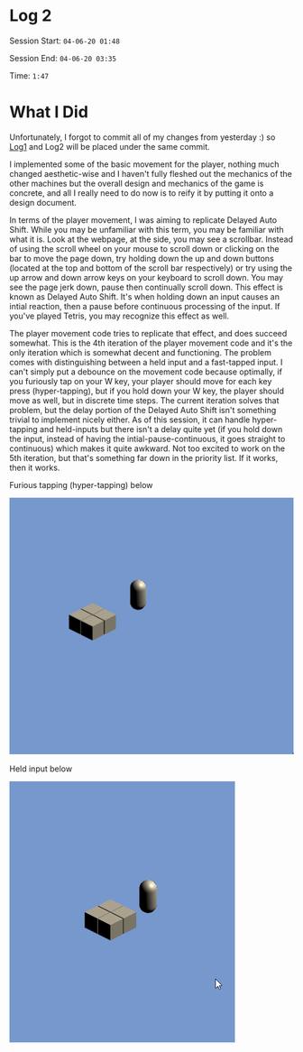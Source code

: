 # Log 2


Session Start: `04-06-20 01:48`


Session End: `04-06-20 03:35`


Time: `1:47`

# What I Did
Unfortunately, I forgot to commit all of my changes from yesterday :) so [Log1](../Capstone_Logs/Log1.md) and Log2 will be placed under the same commit.

I implemented some of the basic movement for the player, nothing much changed aesthetic-wise and I haven't fully fleshed out the mechanics of the other machines but the overall design and mechanics of the game is concrete, and all I really need to do now is to reify it by putting it onto a design document.

In terms of the player movement, I was aiming to replicate Delayed Auto Shift. While you may be unfamiliar with this term, you may be familiar with what it is. Look at the webpage, at the side, you may see a scrollbar. Instead of using the scroll wheel on your mouse to scroll down or clicking on the bar to move the page down, try holding down the up and down buttons (located at the top and bottom of the scroll bar respectively) or try using the up arrow and down arrow keys on your keyboard to scroll down. You may see the page jerk down, pause then continually scroll down. This effect is known as Delayed Auto Shift. It's when holding down an input causes an intial reaction, then a pause before continuous processing of the input. If you've played Tetris, you may recognize this effect as well.

The player movement code tries to replicate that effect, and does succeed somewhat. This is the 4th iteration of the player movement code and it's the only iteration which is somewhat decent and functioning. The problem comes with distinguishing between a held input and a fast-tapped input. I can't simply put a debounce on the movement code because optimally, if you furiously tap on your W key, your player should move for each key press (hyper-tapping), but if you hold down your W key, the player should move as well, but in discrete time steps. The current iteration solves that problem, but the delay portion of the Delayed Auto Shift isn't something trivial to implement nicely either. As of this session, it can handle hyper-tapping and held-inputs but there isn't a delay quite yet (if you hold down the input, instead of having the intial-pause-continuous, it goes straight to continuous) which makes it quite awkward. Not too excited to work on the 5th iteration, but that's something far down in the priority list. If it works, then it works.

Furious tapping (hyper-tapping) below

![Hyper Tapping](../Capstone_Logs/Resources/Log2/HyperTapping.gif "tappity tap tap.")

Held input below

![Held Input](../Capstone_Logs/Resources/Log2/HeldInput.gif "Now I need a one tap.")
